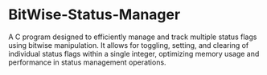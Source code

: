 # BitWise-Status-Manager
A C program designed to efficiently manage and track multiple status flags using bitwise manipulation. It allows for toggling, setting, and clearing of individual status flags within a single integer, optimizing memory usage and performance in status management operations.
